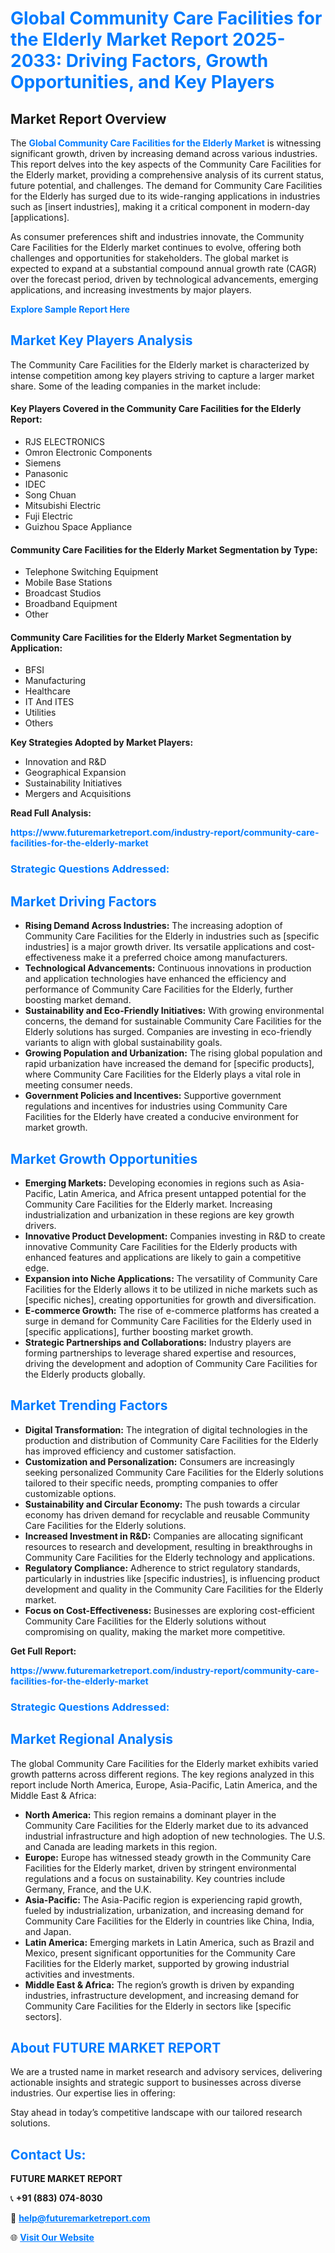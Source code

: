 <h1 style="color: #007BFF;">Global Community Care Facilities for the Elderly Market Report 2025-2033: Driving Factors, Growth Opportunities, and Key Players</h1>

<section id="overview">
<h2>Market Report Overview</h2>
<p>The <a href="https://www.futuremarketreport.com/industry-report/community-care-facilities-for-the-elderly-market" style="color: #007BFF; text-decoration: none;"><strong>Global Community Care Facilities for the Elderly Market</strong></a> is witnessing significant growth, driven by increasing demand across various industries. This report delves into the key aspects of the Community Care Facilities for the Elderly market, providing a comprehensive analysis of its current status, future potential, and challenges. The demand for Community Care Facilities for the Elderly has surged due to its wide-ranging applications in industries such as [insert industries], making it a critical component in modern-day [applications].</p>
<p>As consumer preferences shift and industries innovate, the Community Care Facilities for the Elderly market continues to evolve, offering both challenges and opportunities for stakeholders. The global market is expected to expand at a substantial compound annual growth rate (CAGR) over the forecast period, driven by technological advancements, emerging applications, and increasing investments by major players.</p>
</section>

<section id="overview">
<p><a href="https://www.futuremarketreport.com/request-sample/reportId=34250" style="color: #007BFF; text-decoration: none;"><strong>Explore Sample Report Here</strong></a></p>
</section>

<section id="key-players">
<h2 style="color: #007BFF;">Market Key Players Analysis</h2>
<p>The Community Care Facilities for the Elderly market is characterized by intense competition among key players striving to capture a larger market share. Some of the leading companies in the market include:</p>
<h4>Key Players Covered in the Community Care Facilities for the Elderly Report:</h4>
<ul><li>RJS ELECTRONICS</li><li>Omron Electronic Components</li><li>Siemens</li><li>Panasonic</li><li>IDEC</li><li>Song Chuan</li><li>Mitsubishi Electric</li><li>Fuji Electric</li><li>Guizhou Space Appliance</li></ul>
<h4>Community Care Facilities for the Elderly Market Segmentation by Type:</h4>
<ul><li>Telephone Switching Equipment</li><li>Mobile Base Stations</li><li>Broadcast Studios</li><li>Broadband Equipment</li><li>Other</li></ul>

<h4>Community Care Facilities for the Elderly Market Segmentation by Application:</h4>
<ul><li>BFSI</li><li>Manufacturing</li><li>Healthcare</li><li>IT And ITES</li><li>Utilities</li><li>Others</li></ul>
<p><strong>Key Strategies Adopted by Market Players:</strong></p>
<ul>
<li>Innovation and R&D</li>
<li>Geographical Expansion</li>
<li>Sustainability Initiatives</li>
<li>Mergers and Acquisitions</li>
</ul>
</section>

<section>
<p><strong>Read Full Analysis: </strong></p><a href="https://www.futuremarketreport.com/industry-report/community-care-facilities-for-the-elderly-market" style="color: #007BFF; text-decoration: none;"><strong>https://www.futuremarketreport.com/industry-report/community-care-facilities-for-the-elderly-market</strong></a>
<h3 style="color: #007BFF;">Strategic Questions Addressed:</h3>
</section>

<section id="driving-factors">
<h2 style="color: #007BFF;">Market Driving Factors</h2>
<ul>
<li><strong>Rising Demand Across Industries:</strong> The increasing adoption of Community Care Facilities for the Elderly in industries such as [specific industries] is a major growth driver. Its versatile applications and cost-effectiveness make it a preferred choice among manufacturers.</li>
<li><strong>Technological Advancements:</strong> Continuous innovations in production and application technologies have enhanced the efficiency and performance of Community Care Facilities for the Elderly, further boosting market demand.</li>
<li><strong>Sustainability and Eco-Friendly Initiatives:</strong> With growing environmental concerns, the demand for sustainable Community Care Facilities for the Elderly solutions has surged. Companies are investing in eco-friendly variants to align with global sustainability goals.</li>
<li><strong>Growing Population and Urbanization:</strong> The rising global population and rapid urbanization have increased the demand for [specific products], where Community Care Facilities for the Elderly plays a vital role in meeting consumer needs.</li>
<li><strong>Government Policies and Incentives:</strong> Supportive government regulations and incentives for industries using Community Care Facilities for the Elderly have created a conducive environment for market growth.</li>
</ul>
</section>

<section id="growth-opportunities">
<h2 style="color: #007BFF;">Market Growth Opportunities</h2>
<ul>
<li><strong>Emerging Markets:</strong> Developing economies in regions such as Asia-Pacific, Latin America, and Africa present untapped potential for the Community Care Facilities for the Elderly market. Increasing industrialization and urbanization in these regions are key growth drivers.</li>
<li><strong>Innovative Product Development:</strong> Companies investing in R&D to create innovative Community Care Facilities for the Elderly products with enhanced features and applications are likely to gain a competitive edge.</li>
<li><strong>Expansion into Niche Applications:</strong> The versatility of Community Care Facilities for the Elderly allows it to be utilized in niche markets such as [specific niches], creating opportunities for growth and diversification.</li>
<li><strong>E-commerce Growth:</strong> The rise of e-commerce platforms has created a surge in demand for Community Care Facilities for the Elderly used in [specific applications], further boosting market growth.</li>
<li><strong>Strategic Partnerships and Collaborations:</strong> Industry players are forming partnerships to leverage shared expertise and resources, driving the development and adoption of Community Care Facilities for the Elderly products globally.</li>
</ul>
</section>

<section id="trending-factors">
<h2 style="color: #007BFF;">Market Trending Factors</h2>
<ul>
<li><strong>Digital Transformation:</strong> The integration of digital technologies in the production and distribution of Community Care Facilities for the Elderly has improved efficiency and customer satisfaction.</li>
<li><strong>Customization and Personalization:</strong> Consumers are increasingly seeking personalized Community Care Facilities for the Elderly solutions tailored to their specific needs, prompting companies to offer customizable options.</li>
<li><strong>Sustainability and Circular Economy:</strong> The push towards a circular economy has driven demand for recyclable and reusable Community Care Facilities for the Elderly solutions.</li>
<li><strong>Increased Investment in R&D:</strong> Companies are allocating significant resources to research and development, resulting in breakthroughs in Community Care Facilities for the Elderly technology and applications.</li>
<li><strong>Regulatory Compliance:</strong> Adherence to strict regulatory standards, particularly in industries like [specific industries], is influencing product development and quality in the Community Care Facilities for the Elderly market.</li>
<li><strong>Focus on Cost-Effectiveness:</strong> Businesses are exploring cost-efficient Community Care Facilities for the Elderly solutions without compromising on quality, making the market more competitive.</li>
</ul>
</section>

<section>
<p><strong>Get Full Report: </strong></p><a href="https://www.futuremarketreport.com/industry-report/community-care-facilities-for-the-elderly-market" style="color: #007BFF; text-decoration: none;"><strong>https://www.futuremarketreport.com/industry-report/community-care-facilities-for-the-elderly-market</strong></a>
<h3 style="color: #007BFF;">Strategic Questions Addressed:</h3>
</section>


<section id="regional-analysis">
<h2 style="color: #007BFF;">Market Regional Analysis</h2>
<p>The global Community Care Facilities for the Elderly market exhibits varied growth patterns across different regions. The key regions analyzed in this report include North America, Europe, Asia-Pacific, Latin America, and the Middle East & Africa:</p>
<ul>
<li><strong>North America:</strong> This region remains a dominant player in the Community Care Facilities for the Elderly market due to its advanced industrial infrastructure and high adoption of new technologies. The U.S. and Canada are leading markets in this region.</li>
<li><strong>Europe:</strong> Europe has witnessed steady growth in the Community Care Facilities for the Elderly market, driven by stringent environmental regulations and a focus on sustainability. Key countries include Germany, France, and the U.K.</li>
<li><strong>Asia-Pacific:</strong> The Asia-Pacific region is experiencing rapid growth, fueled by industrialization, urbanization, and increasing demand for Community Care Facilities for the Elderly in countries like China, India, and Japan.</li>
<li><strong>Latin America:</strong> Emerging markets in Latin America, such as Brazil and Mexico, present significant opportunities for the Community Care Facilities for the Elderly market, supported by growing industrial activities and investments.</li>
<li><strong>Middle East & Africa:</strong> The region’s growth is driven by expanding industries, infrastructure development, and increasing demand for Community Care Facilities for the Elderly in sectors like [specific sectors].</li>
</ul>
</section>

<footer>
<h2 style="color: #007BFF;">About FUTURE MARKET REPORT</h2>
<p>We are a trusted name in market research and advisory services, delivering actionable insights and strategic support to businesses across diverse industries. Our expertise lies in offering:</p>

<p>Stay ahead in today’s competitive landscape with our tailored research solutions.</p>

<h2 style="color: #007BFF;">Contact Us:</h2>
<p><strong>FUTURE MARKET REPORT</strong></p>
<p>📞 <strong>+91 (883) 074-8030</strong></p>
<p>📧 <strong><a href="mailto:help@futuremarketreport.com" style="color: #007BFF;">help@futuremarketreport.com</a></strong></p>
<p>🌐 <strong><a href="https://www.futuremarketreport.com/" style="color: #007BFF;">Visit Our Website</a></strong></p>
</footer>
